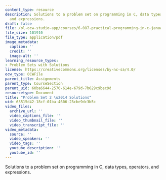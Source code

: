 ```yaml
---
content_type: resource
description: Solutions to a problem set on programming in C, data types, operators,
  and expressions.
draft: false
file: /ol-ocw-studio-app/courses/6-087-practical-programming-in-c-january-iap-2010/63515d4218cf01ba460623cbe9dc3b5c_MIT6_087IAP10_assn02_sol.pdf
file_size: 101910
file_type: application/pdf
image_metadata:
  caption: ''
  credit: ''
  image-alt: ''
learning_resource_types:
- Problem Sets with Solutions
license: https://creativecommons.org/licenses/by-nc-sa/4.0/
ocw_type: OCWFile
parent_title: Assignments
parent_type: CourseSection
parent_uid: 60ba6644-2570-614e-679d-7b629c9bec9d
resourcetype: Document
title: "Problem Set 2 \u2014 Solutions"
uid: 63515d42-18cf-01ba-4606-23cbe9dc3b5c
video_files:
  archive_url: ''
  video_captions_file: ''
  video_thumbnail_file: ''
  video_transcript_file: ''
video_metadata:
  source: ''
  video_speakers: ''
  video_tags: ''
  youtube_description: ''
  youtube_id: ''
---
```

Solutions to a problem set on programming in C, data types, operators, and expressions.
